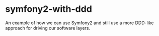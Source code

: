 # symfony2-with-ddd
An example of how we can use Symfony2 and still use a more DDD-like approach for driving our software layers.
